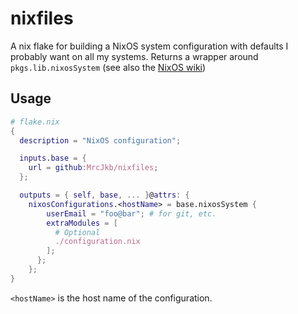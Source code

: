 # nixfiles
A nix flake for building a NixOS system configuration with defaults I probably want on all my systems.
Returns a wrapper around `pkgs.lib.nixosSystem` (see also the [NixOS wiki](https://nixos.wiki/wiki/Flakes))

## Usage
```nix
# flake.nix
{
  description = "NixOS configuration";

  inputs.base = {
    url = github:MrcJkb/nixfiles;
  };

  outputs = { self, base, ... }@attrs: {
    nixosConfigurations.<hostName> = base.nixosSystem {
        userEmail = "foo@bar"; # for git, etc.
        extraModules = [
          # Optional
          ./configuration.nix
        ];
      };
    };
}

```
`<hostName>` is the host name of the configuration.

